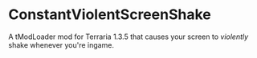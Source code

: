 # ConstantViolentScreenShake

A tModLoader mod for Terraria 1.3.5 that causes your screen to *violently* shake whenever you're ingame.
